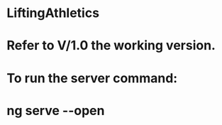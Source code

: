 # LiftingAthletics


# Refer to V/1.0 the working version.
# To run the server command:
#        ng serve --open